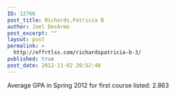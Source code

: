 ```yaml
---
ID: 12766
post_title: Richards,Patricia B
author: Joel DesArmo
post_excerpt: ""
layout: post
permalink: >
  http://effrtlss.com/richardspatricia-b-3/
published: true
post_date: 2012-11-02 20:52:48
---
```

<p>Average GPA in Spring 2012 for first course listed: 2.863</p>